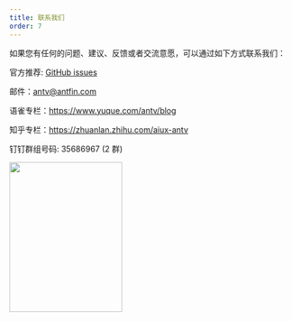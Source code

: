```yaml
---
title: 联系我们
order: 7
---
```


如果您有任何的问题、建议、反馈或者交流意愿，可以通过如下方式联系我们：

官方推荐: [GitHub issues](https://github.com/antvis/G2/issues)

邮件：antv@antfin.com

语雀专栏：https://www.yuque.com/antv/blog

知乎专栏：https://zhuanlan.zhihu.com/aiux-antv

钉钉群组号码: 35686967 (2 群)

<img src="https://gw.alipayobjects.com/zos/antfincdn/8qEHi7GiaN/G2Plot-dingding.JPG" width="200" height="266" />
